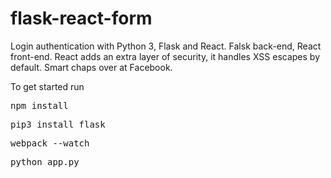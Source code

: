 # flask-react-form
<p>
Login authentication with Python 3, Flask and React.  Falsk back-end, React front-end.  React adds an extra layer of security, it
handles XSS escapes by default.  Smart chaps over at Facebook.
</p>

<p> 
To get started run <pre>npm install</pre><pre>pip3 install flask</pre><pre>webpack --watch</pre><pre>python app.py</pre>
</p>
